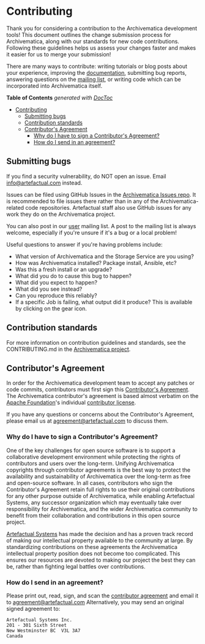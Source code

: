 # Contributing

Thank you for considering a contribution to the Archivematica development tools!
This document outlines the change submission process for Archivematica, along with our standards for new code contributions.
Following these guidelines helps us assess your changes faster and makes it easier for us to merge your submission!

There are many ways to contribute: writing tutorials or blog posts about your experience, improving the [documentation](https://github.com/artefactual/archivematica-docs/), submitting bug reports, answering questions on the [mailing list](https://groups.google.com/forum/#!forum/archivematica), or writing code which can be incorporated into Archivematica itself.

<!-- START doctoc generated TOC please keep comment here to allow auto update -->
<!-- DON'T EDIT THIS SECTION, INSTEAD RE-RUN doctoc TO UPDATE -->
**Table of Contents**  *generated with [DocToc](https://github.com/thlorenz/doctoc)*

- [Contributing](#contributing)
  - [Submitting bugs](#submitting-bugs)
  - [Contribution standards](#contribution-standards)
  - [Contributor's Agreement](#contributors-agreement)
    - [Why do I have to sign a Contributor's Agreement?](#why-do-i-have-to-sign-a-contributors-agreement)
    - [How do I send in an agreement?](#how-do-i-send-in-an-agreement)

<!-- END doctoc generated TOC please keep comment here to allow auto update -->

## Submitting bugs

If you find a security vulnerability, do NOT open an issue. Email
info@artefactual.com instead.

Issues can be filed using GitHub Issues in the
[Archivematica Issues repo](https://github.com/archivematica/Issues). It is
recommended to file issues there rather than in any of the Archivematica-related
code repositories. Artefactual staff also use GitHub issues for any work they do
on the Archivematica project.

You can also post in our
[user](https://groups.google.com/forum/#!forum/archivematica) mailing list.
A post to the mailing list is always welcome, especially if you're unsure if
it's a bug or a local problem!

Useful questions to answer if you're having problems include:

* What version of Archivematica and the Storage Service are you using?
* How was Archivematica installed? Package install, Ansible, etc?
* Was this a fresh install or an upgrade?
* What did you do to cause this bug to happen?
* What did you expect to happen?
* What did you see instead?
* Can you reproduce this reliably?
* If a specific Job is failing, what output did it produce? This is available
  by clicking on the gear icon.

## Contribution standards

For more information on contribution guidelines and standards, see the CONTRIBUTING.md in the [Archivematica project](https://github.com/artefactual/archivematica).

## Contributor's Agreement

In order for the Archivematica development team to accept any patches or code commits, contributors must first sign this [Contributor's Agreement](https://wiki.archivematica.org/images/2/25/Contributor_agreement.txt).
The Archivematica contributor's agreement is based almost verbatim on the [Apache Foundation](http://apache.org )'s individual [contributor license](http://www.apache.org/licenses/icla.txt).

If you have any questions or concerns about the Contributor's Agreement, please email us at agreement@artefactual.com to discuss them.

### Why do I have to sign a Contributor's Agreement?

One of the key challenges for open source software is to support a collaborative development environment while protecting the rights of contributors and users over the long-term.
Unifying Archivematica copyrights through contributor agreements is the best way to protect the availability and sustainability of Archivematica over the long-term as free and open-source software.
In all cases, contributors who sign the Contributor's Agreement retain full rights to use their original contributions for any other purpose outside of Archivematica, while enabling Artefactual Systems, any successor organization which may eventually take over responsibility for Archivematica, and the wider Archivematica community to benefit from their collaboration and contributions in this open source project.

[Artefactual Systems](http://artefactual.com) has made the decision and has a proven track record of making our intellectual property available to the community at large.
By standardizing contributions on these agreements the Archivematica intellectual property position does not become too complicated.
This ensures our resources are devoted to making our project the best they can be, rather than fighting legal battles over contributions.

### How do I send in an agreement?

Please print out, read, sign, and scan the [contributor agreement](https://wiki.archivematica.org/images/2/25/Contributor_agreement.txt) and email it to agreement@artefactual.com
Alternatively, you may send an original signed agreement to:

    Artefactual Systems Inc.
    201 - 301 Sixth Street
    New Westminster BC  V3L 3A7
    Canada
